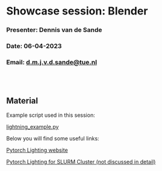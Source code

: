 # Showcase session: Blender
### Presenter: Dennis van de Sande
### Date: 06-04-2023
### Email: d.m.j.v.d.sande@tue.nl

<br>
</br>

## Material
Example script used in this session:

[lightning_example.py](lightning_example.py)

Below you will find some useful links:

[Pytorch Lighting website](https://www.pytorchlightning.ai/index.html)

[Pytorch Lighting for SLURM Cluster (not discussed in detail)](https://lightning.ai/docs/pytorch/stable/clouds/cluster_advanced.html)
